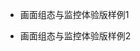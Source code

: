 ﻿* 画面组态与监控体验版样例1

<mxGraphModel dx="1480" dy="812" grid="0" gridSize="10" guides="1" tooltips="1" connect="1" arrows="1" fold="1" page="1" pageScale="1" pageWidth="900" pageHeight="600" background="#080808">
  <root>
    <object label="" fastTimerScript="    let online = 0;&#xa;    let offline = 0;&#xa;    for (let index = 1; index &lt;= 12; index++) {&#xa;        var objName = &#39;F00&#39; + index;&#xa;        if (index &gt;= 10)&#xa;            objName = &#39;F0&#39; + index;&#xa;        if (asset[objName]) {&#xa;            var status = asset[objName].状态;&#xa;            if (status == &#39;离线&#39;)&#xa;                offline++;&#xa;            else&#xa;                online++;&#xa;        }&#xa;    }&#xa;    assetMag.setRootAttrValue(&#39;online&#39;, online + &#39;&#39;);&#xa;    assetMag.setRootAttrValue(&#39;offline&#39;, offline + &#39;&#39;);" online="0" offline="0" id="0">
      <mxCell/>
    </object>
    <mxCell id="1" parent="0"/>
    <mxCell id="2" value="在线数量：" style="text;html=1;strokeColor=none;fillColor=none;align=center;verticalAlign=middle;whiteSpace=wrap;rounded=0;fontColor=#FFFFFF;fontSize=15;" parent="1" vertex="1">
      <mxGeometry x="18" y="16" width="80" height="33" as="geometry"/>
    </mxCell>
    <mxCell id="3" value="状态" style="text;html=1;strokeColor=none;fillColor=none;align=center;verticalAlign=middle;whiteSpace=wrap;rounded=0;fontColor=#FFFFFF;fontSize=15;" parent="1" vertex="1">
      <mxGeometry x="579" y="16" width="55" height="31" as="geometry"/>
    </mxCell>
    <mxCell id="6" value="" style="ellipse;whiteSpace=wrap;html=1;aspect=fixed;fontSize=15;fontColor=#FFFFFF;fillColor=#FF1414;" parent="1" vertex="1">
      <mxGeometry x="647" y="19.5" width="26" height="26" as="geometry"/>
    </mxCell>
    <mxCell id="7" value="故障" style="text;html=1;strokeColor=none;fillColor=none;align=center;verticalAlign=middle;whiteSpace=wrap;rounded=0;fontColor=#FFFFFF;fontSize=15;" parent="1" vertex="1">
      <mxGeometry x="666" y="17" width="55" height="31" as="geometry"/>
    </mxCell>
    <mxCell id="10" value="" style="ellipse;whiteSpace=wrap;html=1;aspect=fixed;fontSize=15;fontColor=#FFFFFF;fillColor=#336600;" parent="1" vertex="1">
      <mxGeometry x="729" y="19.5" width="26" height="26" as="geometry"/>
    </mxCell>
    <mxCell id="11" value="运行" style="text;html=1;strokeColor=none;fillColor=none;align=center;verticalAlign=middle;whiteSpace=wrap;rounded=0;fontColor=#FFFFFF;fontSize=15;" parent="1" vertex="1">
      <mxGeometry x="748" y="17" width="55" height="31" as="geometry"/>
    </mxCell>
    <mxCell id="12" value="" style="ellipse;whiteSpace=wrap;html=1;aspect=fixed;fontSize=15;fontColor=#FFFFFF;fillColor=#808080;" parent="1" vertex="1">
      <mxGeometry x="812" y="19.5" width="26" height="26" as="geometry"/>
    </mxCell>
    <mxCell id="13" value="离线" style="text;html=1;strokeColor=none;fillColor=none;align=center;verticalAlign=middle;whiteSpace=wrap;rounded=0;fontColor=#FFFFFF;fontSize=15;" parent="1" vertex="1">
      <mxGeometry x="831" y="17" width="55" height="31" as="geometry"/>
    </mxCell>
    <object label="" objName="F002" id="97">
      <mxCell style="group" parent="1" vertex="1" connectable="0">
        <mxGeometry x="256" y="60.5" width="170" height="164" as="geometry"/>
      </mxCell>
    </object>
    <object label="" styleScript="var objName = assetMag.getParentAttrValue(cell,&#39;objName&#39;);    &#xa;assetMag.init(objName, [&#39;状态&#39;]);&#xa;    var status = asset[objName].状态;&#xa;    var fillColor = &#39;&#39;;&#xa;    if (status == &#39;故障&#39;)&#xa;        fillColor = &#39;#FF1414&#39;;&#xa;    else if (status == &#39;离线&#39;)&#xa;        fillColor = &#39;#808080&#39;&#xa;    else&#xa;        fillColor = &#39;#336600&#39;&#xa;    return { &#39;fillColor&#39;: fillColor };" id="87">
      <mxCell style="whiteSpace=wrap;html=1;aspect=fixed;fillColor=#336600;fontSize=15;fontColor=#FFFFFF;" parent="97" vertex="1">
        <mxGeometry width="164" height="164" as="geometry"/>
      </mxCell>
    </object>
    <object label="&amp;nbsp;&amp;nbsp;" styleScript="var objName = assetMag.getParentAttrValue(cell,&#39;objName&#39;);   &#xa;return { &#39;label&#39;: objName };" id="88">
      <mxCell style="text;html=1;strokeColor=none;fillColor=none;align=center;verticalAlign=middle;whiteSpace=wrap;rounded=0;fontColor=#FFFFFF;fontSize=15;" parent="97" vertex="1">
        <mxGeometry x="88.5" y="35.5" width="60" height="23" as="geometry"/>
      </mxCell>
    </object>
    <mxCell id="89" value="设备利用率：" style="text;html=1;strokeColor=none;fillColor=none;align=center;verticalAlign=middle;whiteSpace=wrap;rounded=0;fontColor=#FFFFFF;fontSize=13;" parent="97" vertex="1">
      <mxGeometry x="26" y="138" width="80" height="19" as="geometry"/>
    </mxCell>
    <mxCell id="90" value="保养时间：" style="text;html=1;strokeColor=none;fillColor=none;align=center;verticalAlign=middle;whiteSpace=wrap;rounded=0;fontColor=#FFFFFF;fontSize=4;" parent="97" vertex="1">
      <mxGeometry x="5" y="113" width="62" height="18" as="geometry"/>
    </mxCell>
    <object label="xxxx年xx月xx日" styleScript="var objName = assetMag.getParentAttrValue(cell,&#39;objName&#39;);&#xa;assetMag.init(objName,[&#39;保养时间&#39;]);&#xa;    return {&#39;label&#39;:asset[objName].保养时间};" id="91">
      <mxCell style="text;html=1;strokeColor=none;fillColor=none;align=center;verticalAlign=middle;whiteSpace=wrap;rounded=0;fontColor=#FFFFFF;fontSize=4;" parent="97" vertex="1">
        <mxGeometry x="54" y="113" width="116" height="18" as="geometry"/>
      </mxCell>
    </object>
    <object label="00%" styleScript="var objName = assetMag.getParentAttrValue(cell,&#39;objName&#39;);   &#xa; assetMag.init(objName, [&#39;设备利用率&#39;]);&#xa;    let value = asset[objName].设备利用率;&#xa;    value = value * 100+&#39;%&#39;;&#xa;    return { &#39;label&#39;: value };" id="92">
      <mxCell style="text;html=1;strokeColor=none;fillColor=none;align=center;verticalAlign=middle;whiteSpace=wrap;rounded=0;fontColor=#FFFFFF;fontSize=13;" parent="97" vertex="1">
        <mxGeometry x="97" y="138" width="43" height="19" as="geometry"/>
      </mxCell>
    </object>
    <object label="" slowTimerScript="var objName = assetMag.getParentAttrValue(cell,&#39;objName&#39;);&#xa;assetMag.init(objName, [&#39;状态&#39;]);&#xa;    let status = asset[objName].状态;&#xa;    let value = &#39;0&#39;;&#xa;    let newValue = &#39;0&#39;;&#xa;    if (status == &#39;运行&#39;) {&#xa;        let state = graph.getView().getState(cell);&#xa;        if (state != null) {&#xa;            value = state.style[mxConstants.STYLE_ROTATION] || value;&#xa;        }&#xa;        newValue = Number(value) + 10;&#xa;        if (newValue &gt; 360)&#xa;            newValue = newValue - 360;&#xa;        newValue += &#39;&#39;;&#xa;    }&#xa;    graph.setCellStyles(mxConstants.STYLE_ROTATION, newValue, [cell]);" id="93">
      <mxCell style="shape=mxgraph.pid.valves.ball_valve;whiteSpace=wrap;html=1;strokeColor=#FFFFFF;" parent="97" vertex="1">
        <mxGeometry x="25" y="9" width="38" height="28" as="geometry"/>
      </mxCell>
    </object>
    <object label="&amp;nbsp; &amp;nbsp; &amp;nbsp;" styleScript="var objName = assetMag.getParentAttrValue(cell,&#39;objName&#39;);    &#xa;assetMag.init(objName, [&#39;状态&#39;,&#39;故障信息&#39;]);&#xa;    var status = asset[objName].状态;&#xa;    var faultMsg = &#39;&#39;;&#xa;    if (status == &#39;故障&#39;)&#xa;        faultMsg = asset[objName].故障信息;&#xa;    return { &#39;label&#39;: faultMsg };" id="94">
      <mxCell style="text;html=1;strokeColor=none;fillColor=none;align=center;verticalAlign=middle;whiteSpace=wrap;rounded=0;fontColor=#FFFFFF;fontSize=4;" parent="97" vertex="1">
        <mxGeometry x="22.5" y="82" width="116" height="18" as="geometry"/>
      </mxCell>
    </object>
    <mxCell id="95" value="" style="verticalLabelPosition=bottom;verticalAlign=top;html=1;shape=mxgraph.basic.rounded_frame;dx=10;fillColor=#ffffff;strokeColor=#FFFFFF;" parent="97" vertex="1">
      <mxGeometry x="15" y="59" width="61" height="8" as="geometry"/>
    </mxCell>
    <mxCell id="96" value="" style="line;strokeWidth=4;direction=south;html=1;perimeter=backbonePerimeter;points=[];outlineConnect=0;strokeColor=#FFFFFF;" parent="97" vertex="1">
      <mxGeometry x="40" y="25" width="10" height="40" as="geometry"/>
    </mxCell>
    <object label="" objName="F001" id="98">
      <mxCell style="group" parent="1" vertex="1" connectable="0">
        <mxGeometry x="36.5" y="60.5" width="170" height="164" as="geometry"/>
      </mxCell>
    </object>
    <object label="" styleScript="var objName = assetMag.getParentAttrValue(cell,&#39;objName&#39;);    &#xa;assetMag.init(objName, [&#39;状态&#39;]);&#xa;    var status = asset[objName].状态;&#xa;    var fillColor = &#39;&#39;;&#xa;    if (status == &#39;故障&#39;)&#xa;        fillColor = &#39;#FF1414&#39;;&#xa;    else if (status == &#39;离线&#39;)&#xa;        fillColor = &#39;#808080&#39;&#xa;    else&#xa;        fillColor = &#39;#336600&#39;&#xa;    return { &#39;fillColor&#39;: fillColor };" id="99">
      <mxCell style="whiteSpace=wrap;html=1;aspect=fixed;fillColor=#336600;fontSize=15;fontColor=#FFFFFF;" parent="98" vertex="1">
        <mxGeometry width="164" height="164" as="geometry"/>
      </mxCell>
    </object>
    <object label="&amp;nbsp;&amp;nbsp;" styleScript="var objName = assetMag.getParentAttrValue(cell,&#39;objName&#39;);   &#xa;var link = &#39;/Asset/Index?id=&#39; + asset[objName].id;&#xa;console.log(link);&#xa;assetMag.setAttrValue(cell,&#39;link&#39;,link);&#xa;return { &#39;label&#39;: objName };" link="/Asset/Index?id=42451d7a-ccc8-4731-925d-b8a540529601" id="100">
      <mxCell style="text;html=1;strokeColor=none;fillColor=none;align=center;verticalAlign=middle;whiteSpace=wrap;rounded=0;fontColor=#FFFFFF;fontSize=15;fontStyle=4" parent="98" vertex="1">
        <mxGeometry x="89" y="36" width="60" height="23" as="geometry"/>
      </mxCell>
    </object>
    <mxCell id="101" value="设备利用率：" style="text;html=1;strokeColor=none;fillColor=none;align=center;verticalAlign=middle;whiteSpace=wrap;rounded=0;fontColor=#FFFFFF;fontSize=13;" parent="98" vertex="1">
      <mxGeometry x="26" y="138" width="80" height="19" as="geometry"/>
    </mxCell>
    <mxCell id="102" value="保养时间：" style="text;html=1;strokeColor=none;fillColor=none;align=center;verticalAlign=middle;whiteSpace=wrap;rounded=0;fontColor=#FFFFFF;fontSize=4;" parent="98" vertex="1">
      <mxGeometry x="5" y="113" width="62" height="18" as="geometry"/>
    </mxCell>
    <object label="xxxx年xx月xx日" styleScript="var objName = assetMag.getParentAttrValue(cell,&#39;objName&#39;);&#xa;assetMag.init(objName,[&#39;保养时间&#39;]);&#xa;    return {&#39;label&#39;:asset[objName].保养时间};" id="103">
      <mxCell style="text;html=1;strokeColor=none;fillColor=none;align=center;verticalAlign=middle;whiteSpace=wrap;rounded=0;fontColor=#FFFFFF;fontSize=4;" parent="98" vertex="1">
        <mxGeometry x="54" y="113" width="116" height="18" as="geometry"/>
      </mxCell>
    </object>
    <object label="00%" styleScript="var objName = assetMag.getParentAttrValue(cell,&#39;objName&#39;);   &#xa; assetMag.init(objName, [&#39;设备利用率&#39;]);&#xa;    let value = asset[objName].设备利用率;&#xa;    value = value * 100+&#39;%&#39;;&#xa;    return { &#39;label&#39;: value };" id="104">
      <mxCell style="text;html=1;strokeColor=none;fillColor=none;align=center;verticalAlign=middle;whiteSpace=wrap;rounded=0;fontColor=#FFFFFF;fontSize=13;" parent="98" vertex="1">
        <mxGeometry x="97" y="138" width="43" height="19" as="geometry"/>
      </mxCell>
    </object>
    <object label="" fastTimerScript="var objName = assetMag.getParentAttrValue(cell,&#39;objName&#39;);&#xa;assetMag.init(objName, [&#39;状态&#39;]);&#xa;    let status = asset[objName].状态;&#xa;    let value = &#39;0&#39;;&#xa;    let newValue = &#39;0&#39;;&#xa;    if (status == &#39;运行&#39;) {&#xa;        let state = graph.getView().getState(cell);&#xa;        if (state != null) {&#xa;            value = state.style[mxConstants.STYLE_ROTATION] || value;&#xa;        }&#xa;        newValue = Number(value) + 10;&#xa;        if (newValue &gt; 360)&#xa;            newValue = newValue - 360;&#xa;        newValue += &#39;&#39;;&#xa;    }&#xa;    graph.setCellStyles(mxConstants.STYLE_ROTATION, newValue, [cell]);" id="105">
      <mxCell style="shape=mxgraph.pid.valves.ball_valve;whiteSpace=wrap;html=1;strokeColor=#FFFFFF;" parent="98" vertex="1">
        <mxGeometry x="25" y="9" width="38" height="28" as="geometry"/>
      </mxCell>
    </object>
    <object label="&amp;nbsp; &amp;nbsp; &amp;nbsp;" styleScript="var objName = assetMag.getParentAttrValue(cell,&#39;objName&#39;);    &#xa;assetMag.init(objName, [&#39;状态&#39;,&#39;故障信息&#39;]);&#xa;    var status = asset[objName].状态;&#xa;    var faultMsg = &#39;&#39;;&#xa;    if (status == &#39;故障&#39;)&#xa;        faultMsg = asset[objName].故障信息;&#xa;    return { &#39;label&#39;: faultMsg };" id="106">
      <mxCell style="text;html=1;strokeColor=none;fillColor=none;align=center;verticalAlign=middle;whiteSpace=wrap;rounded=0;fontColor=#FFFFFF;fontSize=4;" parent="98" vertex="1">
        <mxGeometry x="22.5" y="82" width="116" height="18" as="geometry"/>
      </mxCell>
    </object>
    <mxCell id="107" value="" style="verticalLabelPosition=bottom;verticalAlign=top;html=1;shape=mxgraph.basic.rounded_frame;dx=10;fillColor=#ffffff;strokeColor=#FFFFFF;" parent="98" vertex="1">
      <mxGeometry x="15" y="59" width="61" height="8" as="geometry"/>
    </mxCell>
    <mxCell id="108" value="" style="line;strokeWidth=4;direction=south;html=1;perimeter=backbonePerimeter;points=[];outlineConnect=0;strokeColor=#FFFFFF;" parent="98" vertex="1">
      <mxGeometry x="40" y="25" width="10" height="40" as="geometry"/>
    </mxCell>
    <object label="" objName="F003" id="109">
      <mxCell style="group" parent="1" vertex="1" connectable="0">
        <mxGeometry x="476" y="60.5" width="170" height="164" as="geometry"/>
      </mxCell>
    </object>
    <object label="" styleScript="var objName = assetMag.getParentAttrValue(cell,&#39;objName&#39;);    &#xa;assetMag.init(objName, [&#39;状态&#39;]);&#xa;    var status = asset[objName].状态;&#xa;    var fillColor = &#39;&#39;;&#xa;    if (status == &#39;故障&#39;)&#xa;        fillColor = &#39;#FF1414&#39;;&#xa;    else if (status == &#39;离线&#39;)&#xa;        fillColor = &#39;#808080&#39;&#xa;    else&#xa;        fillColor = &#39;#336600&#39;&#xa;    return { &#39;fillColor&#39;: fillColor };" id="110">
      <mxCell style="whiteSpace=wrap;html=1;aspect=fixed;fillColor=#336600;fontSize=15;fontColor=#FFFFFF;" parent="109" vertex="1">
        <mxGeometry width="164" height="164" as="geometry"/>
      </mxCell>
    </object>
    <object label="&amp;nbsp;&amp;nbsp;" styleScript="var objName = assetMag.getParentAttrValue(cell,&#39;objName&#39;);   &#xa;return { &#39;label&#39;: objName };" id="111">
      <mxCell style="text;html=1;strokeColor=none;fillColor=none;align=center;verticalAlign=middle;whiteSpace=wrap;rounded=0;fontColor=#FFFFFF;fontSize=15;" parent="109" vertex="1">
        <mxGeometry x="88.5" y="35.5" width="60" height="23" as="geometry"/>
      </mxCell>
    </object>
    <mxCell id="112" value="设备利用率：" style="text;html=1;strokeColor=none;fillColor=none;align=center;verticalAlign=middle;whiteSpace=wrap;rounded=0;fontColor=#FFFFFF;fontSize=13;" parent="109" vertex="1">
      <mxGeometry x="26" y="138" width="80" height="19" as="geometry"/>
    </mxCell>
    <mxCell id="113" value="保养时间：" style="text;html=1;strokeColor=none;fillColor=none;align=center;verticalAlign=middle;whiteSpace=wrap;rounded=0;fontColor=#FFFFFF;fontSize=4;" parent="109" vertex="1">
      <mxGeometry x="5" y="113" width="62" height="18" as="geometry"/>
    </mxCell>
    <object label="xxxx年xx月xx日" styleScript="var objName = assetMag.getParentAttrValue(cell,&#39;objName&#39;);&#xa;assetMag.init(objName,[&#39;保养时间&#39;]);&#xa;    return {&#39;label&#39;:asset[objName].保养时间};" id="114">
      <mxCell style="text;html=1;strokeColor=none;fillColor=none;align=center;verticalAlign=middle;whiteSpace=wrap;rounded=0;fontColor=#FFFFFF;fontSize=4;" parent="109" vertex="1">
        <mxGeometry x="54" y="113" width="116" height="18" as="geometry"/>
      </mxCell>
    </object>
    <object label="00%" styleScript="var objName = assetMag.getParentAttrValue(cell,&#39;objName&#39;);   &#xa; assetMag.init(objName, [&#39;设备利用率&#39;]);&#xa;    let value = asset[objName].设备利用率;&#xa;    value = value * 100+&#39;%&#39;;&#xa;    return { &#39;label&#39;: value };" id="115">
      <mxCell style="text;html=1;strokeColor=none;fillColor=none;align=center;verticalAlign=middle;whiteSpace=wrap;rounded=0;fontColor=#FFFFFF;fontSize=13;" parent="109" vertex="1">
        <mxGeometry x="97" y="138" width="43" height="19" as="geometry"/>
      </mxCell>
    </object>
    <object label="" fastTimerScript="var objName = assetMag.getParentAttrValue(cell,&#39;objName&#39;);&#xa;assetMag.init(objName, [&#39;状态&#39;]);&#xa;    let status = asset[objName].状态;&#xa;    let value = &#39;0&#39;;&#xa;    let newValue = &#39;0&#39;;&#xa;    if (status == &#39;运行&#39;) {&#xa;        let state = graph.getView().getState(cell);&#xa;        if (state != null) {&#xa;            value = state.style[mxConstants.STYLE_ROTATION] || value;&#xa;        }&#xa;        newValue = Number(value) + 10;&#xa;        if (newValue &gt; 360)&#xa;            newValue = newValue - 360;&#xa;        newValue += &#39;&#39;;&#xa;    }&#xa;    graph.setCellStyles(mxConstants.STYLE_ROTATION, newValue, [cell]);" id="116">
      <mxCell style="shape=mxgraph.pid.valves.ball_valve;whiteSpace=wrap;html=1;strokeColor=#FFFFFF;" parent="109" vertex="1">
        <mxGeometry x="25" y="9" width="38" height="28" as="geometry"/>
      </mxCell>
    </object>
    <object label="&amp;nbsp; &amp;nbsp; &amp;nbsp;" styleScript="var objName = assetMag.getParentAttrValue(cell,&#39;objName&#39;);    &#xa;assetMag.init(objName, [&#39;状态&#39;,&#39;故障信息&#39;]);&#xa;    var status = asset[objName].状态;&#xa;    var faultMsg = &#39;&#39;;&#xa;    if (status == &#39;故障&#39;)&#xa;        faultMsg = asset[objName].故障信息;&#xa;    return { &#39;label&#39;: faultMsg };" id="117">
      <mxCell style="text;html=1;strokeColor=none;fillColor=none;align=center;verticalAlign=middle;whiteSpace=wrap;rounded=0;fontColor=#FFFFFF;fontSize=4;" parent="109" vertex="1">
        <mxGeometry x="22.5" y="82" width="116" height="18" as="geometry"/>
      </mxCell>
    </object>
    <mxCell id="118" value="" style="verticalLabelPosition=bottom;verticalAlign=top;html=1;shape=mxgraph.basic.rounded_frame;dx=10;fillColor=#ffffff;strokeColor=#FFFFFF;" parent="109" vertex="1">
      <mxGeometry x="15" y="59" width="61" height="8" as="geometry"/>
    </mxCell>
    <mxCell id="119" value="" style="line;strokeWidth=4;direction=south;html=1;perimeter=backbonePerimeter;points=[];outlineConnect=0;strokeColor=#FFFFFF;" parent="109" vertex="1">
      <mxGeometry x="40" y="25" width="10" height="40" as="geometry"/>
    </mxCell>
    <object label="" objName="F004" id="132">
      <mxCell style="group" parent="1" vertex="1" connectable="0">
        <mxGeometry x="695.5" y="60.5" width="170" height="164" as="geometry"/>
      </mxCell>
    </object>
    <object label="" styleScript="var objName = assetMag.getParentAttrValue(cell,&#39;objName&#39;);    &#xa;assetMag.init(objName, [&#39;状态&#39;]);&#xa;    var status = asset[objName].状态;&#xa;    var fillColor = &#39;&#39;;&#xa;    if (status == &#39;故障&#39;)&#xa;        fillColor = &#39;#FF1414&#39;;&#xa;    else if (status == &#39;离线&#39;)&#xa;        fillColor = &#39;#808080&#39;&#xa;    else&#xa;        fillColor = &#39;#336600&#39;&#xa;    return { &#39;fillColor&#39;: fillColor };" id="133">
      <mxCell style="whiteSpace=wrap;html=1;aspect=fixed;fillColor=#336600;fontSize=15;fontColor=#FFFFFF;" parent="132" vertex="1">
        <mxGeometry width="164" height="164" as="geometry"/>
      </mxCell>
    </object>
    <object label="&amp;nbsp;&amp;nbsp;" styleScript="var objName = assetMag.getParentAttrValue(cell,&#39;objName&#39;);   &#xa;return { &#39;label&#39;: objName };" id="134">
      <mxCell style="text;html=1;strokeColor=none;fillColor=none;align=center;verticalAlign=middle;whiteSpace=wrap;rounded=0;fontColor=#FFFFFF;fontSize=15;" parent="132" vertex="1">
        <mxGeometry x="88.5" y="35.5" width="60" height="23" as="geometry"/>
      </mxCell>
    </object>
    <mxCell id="135" value="设备利用率：" style="text;html=1;strokeColor=none;fillColor=none;align=center;verticalAlign=middle;whiteSpace=wrap;rounded=0;fontColor=#FFFFFF;fontSize=13;" parent="132" vertex="1">
      <mxGeometry x="26" y="138" width="80" height="19" as="geometry"/>
    </mxCell>
    <mxCell id="136" value="保养时间：" style="text;html=1;strokeColor=none;fillColor=none;align=center;verticalAlign=middle;whiteSpace=wrap;rounded=0;fontColor=#FFFFFF;fontSize=4;" parent="132" vertex="1">
      <mxGeometry x="5" y="113" width="62" height="18" as="geometry"/>
    </mxCell>
    <object label="xxxx年xx月xx日" styleScript="var objName = assetMag.getParentAttrValue(cell,&#39;objName&#39;);&#xa;assetMag.init(objName,[&#39;保养时间&#39;]);&#xa;    return {&#39;label&#39;:asset[objName].保养时间};" id="137">
      <mxCell style="text;html=1;strokeColor=none;fillColor=none;align=center;verticalAlign=middle;whiteSpace=wrap;rounded=0;fontColor=#FFFFFF;fontSize=4;" parent="132" vertex="1">
        <mxGeometry x="54" y="113" width="116" height="18" as="geometry"/>
      </mxCell>
    </object>
    <object label="00%" styleScript="var objName = assetMag.getParentAttrValue(cell,&#39;objName&#39;);   &#xa; assetMag.init(objName, [&#39;设备利用率&#39;]);&#xa;    let value = asset[objName].设备利用率;&#xa;    value = value * 100+&#39;%&#39;;&#xa;    return { &#39;label&#39;: value };" id="138">
      <mxCell style="text;html=1;strokeColor=none;fillColor=none;align=center;verticalAlign=middle;whiteSpace=wrap;rounded=0;fontColor=#FFFFFF;fontSize=13;" parent="132" vertex="1">
        <mxGeometry x="97" y="138" width="43" height="19" as="geometry"/>
      </mxCell>
    </object>
    <object label="" fastTimerScript="var objName = assetMag.getParentAttrValue(cell,&#39;objName&#39;);&#xa;assetMag.init(objName, [&#39;状态&#39;]);&#xa;    let status = asset[objName].状态;&#xa;    let value = &#39;0&#39;;&#xa;    let newValue = &#39;0&#39;;&#xa;    if (status == &#39;运行&#39;) {&#xa;        let state = graph.getView().getState(cell);&#xa;        if (state != null) {&#xa;            value = state.style[mxConstants.STYLE_ROTATION] || value;&#xa;        }&#xa;        newValue = Number(value) + 10;&#xa;        if (newValue &gt; 360)&#xa;            newValue = newValue - 360;&#xa;        newValue += &#39;&#39;;&#xa;    }&#xa;    graph.setCellStyles(mxConstants.STYLE_ROTATION, newValue, [cell]);" id="139">
      <mxCell style="shape=mxgraph.pid.valves.ball_valve;whiteSpace=wrap;html=1;strokeColor=#FFFFFF;" parent="132" vertex="1">
        <mxGeometry x="25" y="9" width="38" height="28" as="geometry"/>
      </mxCell>
    </object>
    <object label="&amp;nbsp; &amp;nbsp; &amp;nbsp;" styleScript="var objName = assetMag.getParentAttrValue(cell,&#39;objName&#39;);    &#xa;assetMag.init(objName, [&#39;状态&#39;,&#39;故障信息&#39;]);&#xa;    var status = asset[objName].状态;&#xa;    var faultMsg = &#39;&#39;;&#xa;    if (status == &#39;故障&#39;)&#xa;        faultMsg = asset[objName].故障信息;&#xa;    return { &#39;label&#39;: faultMsg };" id="140">
      <mxCell style="text;html=1;strokeColor=none;fillColor=none;align=center;verticalAlign=middle;whiteSpace=wrap;rounded=0;fontColor=#FFFFFF;fontSize=4;" parent="132" vertex="1">
        <mxGeometry x="22.5" y="82" width="116" height="18" as="geometry"/>
      </mxCell>
    </object>
    <mxCell id="141" value="" style="verticalLabelPosition=bottom;verticalAlign=top;html=1;shape=mxgraph.basic.rounded_frame;dx=10;fillColor=#ffffff;strokeColor=#FFFFFF;" parent="132" vertex="1">
      <mxGeometry x="15" y="59" width="61" height="8" as="geometry"/>
    </mxCell>
    <mxCell id="142" value="" style="line;strokeWidth=4;direction=south;html=1;perimeter=backbonePerimeter;points=[];outlineConnect=0;strokeColor=#FFFFFF;" parent="132" vertex="1">
      <mxGeometry x="40" y="25" width="10" height="40" as="geometry"/>
    </mxCell>
    <object label="" objName="F006" id="143">
      <mxCell style="group" parent="1" vertex="1" connectable="0">
        <mxGeometry x="254.5" y="232" width="170" height="169" as="geometry"/>
      </mxCell>
    </object>
    <object label="" styleScript="var objName = assetMag.getParentAttrValue(cell,&#39;objName&#39;);    &#xa;assetMag.init(objName, [&#39;状态&#39;]);&#xa;    var status = asset[objName].状态;&#xa;    var fillColor = &#39;&#39;;&#xa;    if (status == &#39;故障&#39;)&#xa;        fillColor = &#39;#FF1414&#39;;&#xa;    else if (status == &#39;离线&#39;)&#xa;        fillColor = &#39;#808080&#39;&#xa;    else&#xa;        fillColor = &#39;#336600&#39;&#xa;    return { &#39;fillColor&#39;: fillColor };" id="144">
      <mxCell style="whiteSpace=wrap;html=1;aspect=fixed;fillColor=#336600;fontSize=15;fontColor=#FFFFFF;" parent="143" vertex="1">
        <mxGeometry width="164" height="164" as="geometry"/>
      </mxCell>
    </object>
    <object label="&amp;nbsp;&amp;nbsp;" styleScript="var objName = assetMag.getParentAttrValue(cell,&#39;objName&#39;);   &#xa;return { &#39;label&#39;: objName };" id="145">
      <mxCell style="text;html=1;strokeColor=none;fillColor=none;align=center;verticalAlign=middle;whiteSpace=wrap;rounded=0;fontColor=#FFFFFF;fontSize=15;" parent="143" vertex="1">
        <mxGeometry x="88.5" y="35.5" width="60" height="23" as="geometry"/>
      </mxCell>
    </object>
    <mxCell id="146" value="设备利用率：" style="text;html=1;strokeColor=none;fillColor=none;align=center;verticalAlign=middle;whiteSpace=wrap;rounded=0;fontColor=#FFFFFF;fontSize=13;" parent="143" vertex="1">
      <mxGeometry x="26" y="138" width="80" height="19" as="geometry"/>
    </mxCell>
    <mxCell id="147" value="保养时间：" style="text;html=1;strokeColor=none;fillColor=none;align=center;verticalAlign=middle;whiteSpace=wrap;rounded=0;fontColor=#FFFFFF;fontSize=4;" parent="143" vertex="1">
      <mxGeometry x="5" y="113" width="62" height="18" as="geometry"/>
    </mxCell>
    <object label="xxxx年xx月xx日" styleScript="var objName = assetMag.getParentAttrValue(cell,&#39;objName&#39;);&#xa;assetMag.init(objName,[&#39;保养时间&#39;]);&#xa;    return {&#39;label&#39;:asset[objName].保养时间};" id="148">
      <mxCell style="text;html=1;strokeColor=none;fillColor=none;align=center;verticalAlign=middle;whiteSpace=wrap;rounded=0;fontColor=#FFFFFF;fontSize=4;" parent="143" vertex="1">
        <mxGeometry x="54" y="113" width="116" height="18" as="geometry"/>
      </mxCell>
    </object>
    <object label="00%" styleScript="var objName = assetMag.getParentAttrValue(cell,&#39;objName&#39;);   &#xa; assetMag.init(objName, [&#39;设备利用率&#39;]);&#xa;    let value = asset[objName].设备利用率;&#xa;    value = value * 100+&#39;%&#39;;&#xa;    return { &#39;label&#39;: value };" id="149">
      <mxCell style="text;html=1;strokeColor=none;fillColor=none;align=center;verticalAlign=middle;whiteSpace=wrap;rounded=0;fontColor=#FFFFFF;fontSize=13;" parent="143" vertex="1">
        <mxGeometry x="97" y="138" width="43" height="19" as="geometry"/>
      </mxCell>
    </object>
    <object label="" fastTimerScript="var objName = assetMag.getParentAttrValue(cell,&#39;objName&#39;);&#xa;assetMag.init(objName, [&#39;状态&#39;]);&#xa;    let status = asset[objName].状态;&#xa;    let value = &#39;0&#39;;&#xa;    let newValue = &#39;0&#39;;&#xa;    if (status == &#39;运行&#39;) {&#xa;        let state = graph.getView().getState(cell);&#xa;        if (state != null) {&#xa;            value = state.style[mxConstants.STYLE_ROTATION] || value;&#xa;        }&#xa;        newValue = Number(value) + 10;&#xa;        if (newValue &gt; 360)&#xa;            newValue = newValue - 360;&#xa;        newValue += &#39;&#39;;&#xa;    }&#xa;    graph.setCellStyles(mxConstants.STYLE_ROTATION, newValue, [cell]);" id="150">
      <mxCell style="shape=mxgraph.pid.valves.ball_valve;whiteSpace=wrap;html=1;strokeColor=#FFFFFF;" parent="143" vertex="1">
        <mxGeometry x="25" y="9" width="38" height="28" as="geometry"/>
      </mxCell>
    </object>
    <object label="&amp;nbsp; &amp;nbsp; &amp;nbsp;" styleScript="var objName = assetMag.getParentAttrValue(cell,&#39;objName&#39;);    &#xa;assetMag.init(objName, [&#39;状态&#39;,&#39;故障信息&#39;]);&#xa;    var status = asset[objName].状态;&#xa;    var faultMsg = &#39;&#39;;&#xa;    if (status == &#39;故障&#39;)&#xa;        faultMsg = asset[objName].故障信息;&#xa;    return { &#39;label&#39;: faultMsg };" id="151">
      <mxCell style="text;html=1;strokeColor=none;fillColor=none;align=center;verticalAlign=middle;whiteSpace=wrap;rounded=0;fontColor=#FFFFFF;fontSize=4;" parent="143" vertex="1">
        <mxGeometry x="22.5" y="82" width="116" height="18" as="geometry"/>
      </mxCell>
    </object>
    <mxCell id="152" value="" style="verticalLabelPosition=bottom;verticalAlign=top;html=1;shape=mxgraph.basic.rounded_frame;dx=10;fillColor=#ffffff;strokeColor=#FFFFFF;" parent="143" vertex="1">
      <mxGeometry x="15" y="59" width="61" height="8" as="geometry"/>
    </mxCell>
    <mxCell id="153" value="" style="line;strokeWidth=4;direction=south;html=1;perimeter=backbonePerimeter;points=[];outlineConnect=0;strokeColor=#FFFFFF;" parent="143" vertex="1">
      <mxGeometry x="40" y="25" width="10" height="40" as="geometry"/>
    </mxCell>
    <object label="" objName="F005" id="154">
      <mxCell style="group" parent="1" vertex="1" connectable="0">
        <mxGeometry x="35" y="232" width="170" height="169" as="geometry"/>
      </mxCell>
    </object>
    <object label="" styleScript="var objName = assetMag.getParentAttrValue(cell,&#39;objName&#39;);    &#xa;assetMag.init(objName, [&#39;状态&#39;]);&#xa;    var status = asset[objName].状态;&#xa;    var fillColor = &#39;&#39;;&#xa;    if (status == &#39;故障&#39;)&#xa;        fillColor = &#39;#FF1414&#39;;&#xa;    else if (status == &#39;离线&#39;)&#xa;        fillColor = &#39;#808080&#39;&#xa;    else&#xa;        fillColor = &#39;#336600&#39;&#xa;    return { &#39;fillColor&#39;: fillColor };" id="155">
      <mxCell style="whiteSpace=wrap;html=1;aspect=fixed;fillColor=#336600;fontSize=15;fontColor=#FFFFFF;" parent="154" vertex="1">
        <mxGeometry width="164" height="164" as="geometry"/>
      </mxCell>
    </object>
    <object label="&amp;nbsp;&amp;nbsp;" styleScript="var objName = assetMag.getParentAttrValue(cell,&#39;objName&#39;);   &#xa;return { &#39;label&#39;: objName };" id="156">
      <mxCell style="text;html=1;strokeColor=none;fillColor=none;align=center;verticalAlign=middle;whiteSpace=wrap;rounded=0;fontColor=#FFFFFF;fontSize=15;" parent="154" vertex="1">
        <mxGeometry x="88.5" y="35.5" width="60" height="23" as="geometry"/>
      </mxCell>
    </object>
    <mxCell id="157" value="设备利用率：" style="text;html=1;strokeColor=none;fillColor=none;align=center;verticalAlign=middle;whiteSpace=wrap;rounded=0;fontColor=#FFFFFF;fontSize=13;" parent="154" vertex="1">
      <mxGeometry x="26" y="138" width="80" height="19" as="geometry"/>
    </mxCell>
    <mxCell id="158" value="保养时间：" style="text;html=1;strokeColor=none;fillColor=none;align=center;verticalAlign=middle;whiteSpace=wrap;rounded=0;fontColor=#FFFFFF;fontSize=4;" parent="154" vertex="1">
      <mxGeometry x="5" y="113" width="62" height="18" as="geometry"/>
    </mxCell>
    <object label="xxxx年xx月xx日" styleScript="var objName = assetMag.getParentAttrValue(cell,&#39;objName&#39;);&#xa;assetMag.init(objName,[&#39;保养时间&#39;]);&#xa;    return {&#39;label&#39;:asset[objName].保养时间};" id="159">
      <mxCell style="text;html=1;strokeColor=none;fillColor=none;align=center;verticalAlign=middle;whiteSpace=wrap;rounded=0;fontColor=#FFFFFF;fontSize=4;" parent="154" vertex="1">
        <mxGeometry x="54" y="113" width="116" height="18" as="geometry"/>
      </mxCell>
    </object>
    <object label="00%" styleScript="var objName = assetMag.getParentAttrValue(cell,&#39;objName&#39;);   &#xa; assetMag.init(objName, [&#39;设备利用率&#39;]);&#xa;    let value = asset[objName].设备利用率;&#xa;    value = value * 100+&#39;%&#39;;&#xa;    return { &#39;label&#39;: value };" id="160">
      <mxCell style="text;html=1;strokeColor=none;fillColor=none;align=center;verticalAlign=middle;whiteSpace=wrap;rounded=0;fontColor=#FFFFFF;fontSize=13;" parent="154" vertex="1">
        <mxGeometry x="97" y="138" width="43" height="19" as="geometry"/>
      </mxCell>
    </object>
    <object label="" fastTimerScript="var objName = assetMag.getParentAttrValue(cell,&#39;objName&#39;);&#xa;assetMag.init(objName, [&#39;状态&#39;]);&#xa;    let status = asset[objName].状态;&#xa;    let value = &#39;0&#39;;&#xa;    let newValue = &#39;0&#39;;&#xa;    if (status == &#39;运行&#39;) {&#xa;        let state = graph.getView().getState(cell);&#xa;        if (state != null) {&#xa;            value = state.style[mxConstants.STYLE_ROTATION] || value;&#xa;        }&#xa;        newValue = Number(value) + 10;&#xa;        if (newValue &gt; 360)&#xa;            newValue = newValue - 360;&#xa;        newValue += &#39;&#39;;&#xa;    }&#xa;    graph.setCellStyles(mxConstants.STYLE_ROTATION, newValue, [cell]);" id="161">
      <mxCell style="shape=mxgraph.pid.valves.ball_valve;whiteSpace=wrap;html=1;strokeColor=#FFFFFF;" parent="154" vertex="1">
        <mxGeometry x="25" y="9" width="38" height="28" as="geometry"/>
      </mxCell>
    </object>
    <object label="&amp;nbsp; &amp;nbsp; &amp;nbsp;" styleScript="var objName = assetMag.getParentAttrValue(cell,&#39;objName&#39;);    &#xa;assetMag.init(objName, [&#39;状态&#39;,&#39;故障信息&#39;]);&#xa;    var status = asset[objName].状态;&#xa;    var faultMsg = &#39;&#39;;&#xa;    if (status == &#39;故障&#39;)&#xa;        faultMsg = asset[objName].故障信息;&#xa;    return { &#39;label&#39;: faultMsg };" id="162">
      <mxCell style="text;html=1;strokeColor=none;fillColor=none;align=center;verticalAlign=middle;whiteSpace=wrap;rounded=0;fontColor=#FFFFFF;fontSize=4;" parent="154" vertex="1">
        <mxGeometry x="22.5" y="82" width="116" height="18" as="geometry"/>
      </mxCell>
    </object>
    <mxCell id="163" value="" style="verticalLabelPosition=bottom;verticalAlign=top;html=1;shape=mxgraph.basic.rounded_frame;dx=10;fillColor=#ffffff;strokeColor=#FFFFFF;" parent="154" vertex="1">
      <mxGeometry x="15" y="59" width="61" height="8" as="geometry"/>
    </mxCell>
    <mxCell id="164" value="" style="line;strokeWidth=4;direction=south;html=1;perimeter=backbonePerimeter;points=[];outlineConnect=0;strokeColor=#FFFFFF;" parent="154" vertex="1">
      <mxGeometry x="40" y="25" width="10" height="40" as="geometry"/>
    </mxCell>
    <object label="" objName="F007" id="165">
      <mxCell style="group" parent="1" vertex="1" connectable="0">
        <mxGeometry x="474.5" y="232" width="170" height="169" as="geometry"/>
      </mxCell>
    </object>
    <object label="" styleScript="var objName = assetMag.getParentAttrValue(cell,&#39;objName&#39;);    &#xa;assetMag.init(objName, [&#39;状态&#39;]);&#xa;    var status = asset[objName].状态;&#xa;    var fillColor = &#39;&#39;;&#xa;    if (status == &#39;故障&#39;)&#xa;        fillColor = &#39;#FF1414&#39;;&#xa;    else if (status == &#39;离线&#39;)&#xa;        fillColor = &#39;#808080&#39;&#xa;    else&#xa;        fillColor = &#39;#336600&#39;&#xa;    return { &#39;fillColor&#39;: fillColor };" id="166">
      <mxCell style="whiteSpace=wrap;html=1;aspect=fixed;fillColor=#336600;fontSize=15;fontColor=#FFFFFF;" parent="165" vertex="1">
        <mxGeometry width="164" height="164" as="geometry"/>
      </mxCell>
    </object>
    <object label="&amp;nbsp;&amp;nbsp;" styleScript="var objName = assetMag.getParentAttrValue(cell,&#39;objName&#39;);   &#xa;return { &#39;label&#39;: objName };" id="167">
      <mxCell style="text;html=1;strokeColor=none;fillColor=none;align=center;verticalAlign=middle;whiteSpace=wrap;rounded=0;fontColor=#FFFFFF;fontSize=15;" parent="165" vertex="1">
        <mxGeometry x="88.5" y="35.5" width="60" height="23" as="geometry"/>
      </mxCell>
    </object>
    <mxCell id="168" value="设备利用率：" style="text;html=1;strokeColor=none;fillColor=none;align=center;verticalAlign=middle;whiteSpace=wrap;rounded=0;fontColor=#FFFFFF;fontSize=13;" parent="165" vertex="1">
      <mxGeometry x="26" y="138" width="80" height="19" as="geometry"/>
    </mxCell>
    <mxCell id="169" value="保养时间：" style="text;html=1;strokeColor=none;fillColor=none;align=center;verticalAlign=middle;whiteSpace=wrap;rounded=0;fontColor=#FFFFFF;fontSize=4;" parent="165" vertex="1">
      <mxGeometry x="5" y="113" width="62" height="18" as="geometry"/>
    </mxCell>
    <object label="xxxx年xx月xx日" styleScript="var objName = assetMag.getParentAttrValue(cell,&#39;objName&#39;);&#xa;assetMag.init(objName,[&#39;保养时间&#39;]);&#xa;    return {&#39;label&#39;:asset[objName].保养时间};" id="170">
      <mxCell style="text;html=1;strokeColor=none;fillColor=none;align=center;verticalAlign=middle;whiteSpace=wrap;rounded=0;fontColor=#FFFFFF;fontSize=4;" parent="165" vertex="1">
        <mxGeometry x="54" y="113" width="116" height="18" as="geometry"/>
      </mxCell>
    </object>
    <object label="00%" styleScript="var objName = assetMag.getParentAttrValue(cell,&#39;objName&#39;);   &#xa; assetMag.init(objName, [&#39;设备利用率&#39;]);&#xa;    let value = asset[objName].设备利用率;&#xa;    value = value * 100+&#39;%&#39;;&#xa;    return { &#39;label&#39;: value };" id="171">
      <mxCell style="text;html=1;strokeColor=none;fillColor=none;align=center;verticalAlign=middle;whiteSpace=wrap;rounded=0;fontColor=#FFFFFF;fontSize=13;" parent="165" vertex="1">
        <mxGeometry x="97" y="138" width="43" height="19" as="geometry"/>
      </mxCell>
    </object>
    <object label="" fastTimerScript="var objName = assetMag.getParentAttrValue(cell,&#39;objName&#39;);&#xa;assetMag.init(objName, [&#39;状态&#39;]);&#xa;    let status = asset[objName].状态;&#xa;    let value = &#39;0&#39;;&#xa;    let newValue = &#39;0&#39;;&#xa;    if (status == &#39;运行&#39;) {&#xa;        let state = graph.getView().getState(cell);&#xa;        if (state != null) {&#xa;            value = state.style[mxConstants.STYLE_ROTATION] || value;&#xa;        }&#xa;        newValue = Number(value) + 10;&#xa;        if (newValue &gt; 360)&#xa;            newValue = newValue - 360;&#xa;        newValue += &#39;&#39;;&#xa;    }&#xa;    graph.setCellStyles(mxConstants.STYLE_ROTATION, newValue, [cell]);" id="172">
      <mxCell style="shape=mxgraph.pid.valves.ball_valve;whiteSpace=wrap;html=1;strokeColor=#FFFFFF;" parent="165" vertex="1">
        <mxGeometry x="25" y="9" width="38" height="28" as="geometry"/>
      </mxCell>
    </object>
    <object label="&amp;nbsp; &amp;nbsp; &amp;nbsp;" styleScript="var objName = assetMag.getParentAttrValue(cell,&#39;objName&#39;);    &#xa;assetMag.init(objName, [&#39;状态&#39;,&#39;故障信息&#39;]);&#xa;    var status = asset[objName].状态;&#xa;    var faultMsg = &#39;&#39;;&#xa;    if (status == &#39;故障&#39;)&#xa;        faultMsg = asset[objName].故障信息;&#xa;    return { &#39;label&#39;: faultMsg };" id="173">
      <mxCell style="text;html=1;strokeColor=none;fillColor=none;align=center;verticalAlign=middle;whiteSpace=wrap;rounded=0;fontColor=#FFFFFF;fontSize=4;" parent="165" vertex="1">
        <mxGeometry x="22.5" y="82" width="116" height="18" as="geometry"/>
      </mxCell>
    </object>
    <mxCell id="174" value="" style="verticalLabelPosition=bottom;verticalAlign=top;html=1;shape=mxgraph.basic.rounded_frame;dx=10;fillColor=#ffffff;strokeColor=#FFFFFF;" parent="165" vertex="1">
      <mxGeometry x="15" y="59" width="61" height="8" as="geometry"/>
    </mxCell>
    <mxCell id="175" value="" style="line;strokeWidth=4;direction=south;html=1;perimeter=backbonePerimeter;points=[];outlineConnect=0;strokeColor=#FFFFFF;" parent="165" vertex="1">
      <mxGeometry x="40" y="25" width="10" height="40" as="geometry"/>
    </mxCell>
    <object label="" objName="F008" id="176">
      <mxCell style="group" parent="1" vertex="1" connectable="0">
        <mxGeometry x="694" y="232" width="170" height="169" as="geometry"/>
      </mxCell>
    </object>
    <object label="" styleScript="var objName = assetMag.getParentAttrValue(cell,&#39;objName&#39;);    &#xa;assetMag.init(objName, [&#39;状态&#39;]);&#xa;    var status = asset[objName].状态;&#xa;    var fillColor = &#39;&#39;;&#xa;    if (status == &#39;故障&#39;)&#xa;        fillColor = &#39;#FF1414&#39;;&#xa;    else if (status == &#39;离线&#39;)&#xa;        fillColor = &#39;#808080&#39;&#xa;    else&#xa;        fillColor = &#39;#336600&#39;&#xa;    return { &#39;fillColor&#39;: fillColor };" id="177">
      <mxCell style="whiteSpace=wrap;html=1;aspect=fixed;fillColor=#336600;fontSize=15;fontColor=#FFFFFF;" parent="176" vertex="1">
        <mxGeometry width="164" height="164" as="geometry"/>
      </mxCell>
    </object>
    <object label="&amp;nbsp;&amp;nbsp;" styleScript="var objName = assetMag.getParentAttrValue(cell,&#39;objName&#39;);   &#xa;return { &#39;label&#39;: objName };" id="178">
      <mxCell style="text;html=1;strokeColor=none;fillColor=none;align=center;verticalAlign=middle;whiteSpace=wrap;rounded=0;fontColor=#FFFFFF;fontSize=15;" parent="176" vertex="1">
        <mxGeometry x="88.5" y="35.5" width="60" height="23" as="geometry"/>
      </mxCell>
    </object>
    <mxCell id="179" value="设备利用率：" style="text;html=1;strokeColor=none;fillColor=none;align=center;verticalAlign=middle;whiteSpace=wrap;rounded=0;fontColor=#FFFFFF;fontSize=13;" parent="176" vertex="1">
      <mxGeometry x="26" y="138" width="80" height="19" as="geometry"/>
    </mxCell>
    <mxCell id="180" value="保养时间：" style="text;html=1;strokeColor=none;fillColor=none;align=center;verticalAlign=middle;whiteSpace=wrap;rounded=0;fontColor=#FFFFFF;fontSize=4;" parent="176" vertex="1">
      <mxGeometry x="5" y="113" width="62" height="18" as="geometry"/>
    </mxCell>
    <object label="xxxx年xx月xx日" styleScript="var objName = assetMag.getParentAttrValue(cell,&#39;objName&#39;);&#xa;assetMag.init(objName,[&#39;保养时间&#39;]);&#xa;    return {&#39;label&#39;:asset[objName].保养时间};" id="181">
      <mxCell style="text;html=1;strokeColor=none;fillColor=none;align=center;verticalAlign=middle;whiteSpace=wrap;rounded=0;fontColor=#FFFFFF;fontSize=4;" parent="176" vertex="1">
        <mxGeometry x="54" y="113" width="116" height="18" as="geometry"/>
      </mxCell>
    </object>
    <object label="00%" styleScript="var objName = assetMag.getParentAttrValue(cell,&#39;objName&#39;);   &#xa; assetMag.init(objName, [&#39;设备利用率&#39;]);&#xa;    let value = asset[objName].设备利用率;&#xa;    value = value * 100+&#39;%&#39;;&#xa;    return { &#39;label&#39;: value };" id="182">
      <mxCell style="text;html=1;strokeColor=none;fillColor=none;align=center;verticalAlign=middle;whiteSpace=wrap;rounded=0;fontColor=#FFFFFF;fontSize=13;" parent="176" vertex="1">
        <mxGeometry x="97" y="138" width="43" height="19" as="geometry"/>
      </mxCell>
    </object>
    <object label="" fastTimerScript="var objName = assetMag.getParentAttrValue(cell,&#39;objName&#39;);&#xa;assetMag.init(objName, [&#39;状态&#39;]);&#xa;    let status = asset[objName].状态;&#xa;    let value = &#39;0&#39;;&#xa;    let newValue = &#39;0&#39;;&#xa;    if (status == &#39;运行&#39;) {&#xa;        let state = graph.getView().getState(cell);&#xa;        if (state != null) {&#xa;            value = state.style[mxConstants.STYLE_ROTATION] || value;&#xa;        }&#xa;        newValue = Number(value) + 10;&#xa;        if (newValue &gt; 360)&#xa;            newValue = newValue - 360;&#xa;        newValue += &#39;&#39;;&#xa;    }&#xa;    graph.setCellStyles(mxConstants.STYLE_ROTATION, newValue, [cell]);" id="183">
      <mxCell style="shape=mxgraph.pid.valves.ball_valve;whiteSpace=wrap;html=1;strokeColor=#FFFFFF;" parent="176" vertex="1">
        <mxGeometry x="25" y="9" width="38" height="28" as="geometry"/>
      </mxCell>
    </object>
    <object label="&amp;nbsp; &amp;nbsp; &amp;nbsp;" styleScript="var objName = assetMag.getParentAttrValue(cell,&#39;objName&#39;);    &#xa;assetMag.init(objName, [&#39;状态&#39;,&#39;故障信息&#39;]);&#xa;    var status = asset[objName].状态;&#xa;    var faultMsg = &#39;&#39;;&#xa;    if (status == &#39;故障&#39;)&#xa;        faultMsg = asset[objName].故障信息;&#xa;    return { &#39;label&#39;: faultMsg };" id="184">
      <mxCell style="text;html=1;strokeColor=none;fillColor=none;align=center;verticalAlign=middle;whiteSpace=wrap;rounded=0;fontColor=#FFFFFF;fontSize=4;" parent="176" vertex="1">
        <mxGeometry x="22.5" y="82" width="116" height="18" as="geometry"/>
      </mxCell>
    </object>
    <mxCell id="185" value="" style="verticalLabelPosition=bottom;verticalAlign=top;html=1;shape=mxgraph.basic.rounded_frame;dx=10;fillColor=#ffffff;strokeColor=#FFFFFF;" parent="176" vertex="1">
      <mxGeometry x="15" y="59" width="61" height="8" as="geometry"/>
    </mxCell>
    <mxCell id="186" value="" style="line;strokeWidth=4;direction=south;html=1;perimeter=backbonePerimeter;points=[];outlineConnect=0;strokeColor=#FFFFFF;" parent="176" vertex="1">
      <mxGeometry x="40" y="25" width="10" height="40" as="geometry"/>
    </mxCell>
    <object label="" objName="F010" id="187">
      <mxCell style="group" parent="1" vertex="1" connectable="0">
        <mxGeometry x="254" y="404.5" width="170" height="169" as="geometry"/>
      </mxCell>
    </object>
    <object label="" styleScript="var objName = assetMag.getParentAttrValue(cell,&#39;objName&#39;);    &#xa;assetMag.init(objName, [&#39;状态&#39;]);&#xa;    var status = asset[objName].状态;&#xa;    var fillColor = &#39;&#39;;&#xa;    if (status == &#39;故障&#39;)&#xa;        fillColor = &#39;#FF1414&#39;;&#xa;    else if (status == &#39;离线&#39;)&#xa;        fillColor = &#39;#808080&#39;&#xa;    else&#xa;        fillColor = &#39;#336600&#39;&#xa;    return { &#39;fillColor&#39;: fillColor };" id="188">
      <mxCell style="whiteSpace=wrap;html=1;aspect=fixed;fillColor=#336600;fontSize=15;fontColor=#FFFFFF;" parent="187" vertex="1">
        <mxGeometry width="164" height="164" as="geometry"/>
      </mxCell>
    </object>
    <object label="&amp;nbsp;&amp;nbsp;" styleScript="var objName = assetMag.getParentAttrValue(cell,&#39;objName&#39;);   &#xa;return { &#39;label&#39;: objName };" id="189">
      <mxCell style="text;html=1;strokeColor=none;fillColor=none;align=center;verticalAlign=middle;whiteSpace=wrap;rounded=0;fontColor=#FFFFFF;fontSize=15;" parent="187" vertex="1">
        <mxGeometry x="88.5" y="35.5" width="60" height="23" as="geometry"/>
      </mxCell>
    </object>
    <mxCell id="190" value="设备利用率：" style="text;html=1;strokeColor=none;fillColor=none;align=center;verticalAlign=middle;whiteSpace=wrap;rounded=0;fontColor=#FFFFFF;fontSize=13;" parent="187" vertex="1">
      <mxGeometry x="26" y="138" width="80" height="19" as="geometry"/>
    </mxCell>
    <mxCell id="191" value="保养时间：" style="text;html=1;strokeColor=none;fillColor=none;align=center;verticalAlign=middle;whiteSpace=wrap;rounded=0;fontColor=#FFFFFF;fontSize=4;" parent="187" vertex="1">
      <mxGeometry x="5" y="113" width="62" height="18" as="geometry"/>
    </mxCell>
    <object label="xxxx年xx月xx日" styleScript="var objName = assetMag.getParentAttrValue(cell,&#39;objName&#39;);&#xa;assetMag.init(objName,[&#39;保养时间&#39;]);&#xa;    return {&#39;label&#39;:asset[objName].保养时间};" id="192">
      <mxCell style="text;html=1;strokeColor=none;fillColor=none;align=center;verticalAlign=middle;whiteSpace=wrap;rounded=0;fontColor=#FFFFFF;fontSize=4;" parent="187" vertex="1">
        <mxGeometry x="54" y="113" width="116" height="18" as="geometry"/>
      </mxCell>
    </object>
    <object label="00%" styleScript="var objName = assetMag.getParentAttrValue(cell,&#39;objName&#39;);   &#xa; assetMag.init(objName, [&#39;设备利用率&#39;]);&#xa;    let value = asset[objName].设备利用率;&#xa;    value = value * 100+&#39;%&#39;;&#xa;    return { &#39;label&#39;: value };" id="193">
      <mxCell style="text;html=1;strokeColor=none;fillColor=none;align=center;verticalAlign=middle;whiteSpace=wrap;rounded=0;fontColor=#FFFFFF;fontSize=13;" parent="187" vertex="1">
        <mxGeometry x="97" y="138" width="43" height="19" as="geometry"/>
      </mxCell>
    </object>
    <object label="" fastTimerScript="var objName = assetMag.getParentAttrValue(cell,&#39;objName&#39;);&#xa;assetMag.init(objName, [&#39;状态&#39;]);&#xa;    let status = asset[objName].状态;&#xa;    let value = &#39;0&#39;;&#xa;    let newValue = &#39;0&#39;;&#xa;    if (status == &#39;运行&#39;) {&#xa;        let state = graph.getView().getState(cell);&#xa;        if (state != null) {&#xa;            value = state.style[mxConstants.STYLE_ROTATION] || value;&#xa;        }&#xa;        newValue = Number(value) + 10;&#xa;        if (newValue &gt; 360)&#xa;            newValue = newValue - 360;&#xa;        newValue += &#39;&#39;;&#xa;    }&#xa;    graph.setCellStyles(mxConstants.STYLE_ROTATION, newValue, [cell]);" id="194">
      <mxCell style="shape=mxgraph.pid.valves.ball_valve;whiteSpace=wrap;html=1;strokeColor=#FFFFFF;" parent="187" vertex="1">
        <mxGeometry x="25" y="9" width="38" height="28" as="geometry"/>
      </mxCell>
    </object>
    <object label="&amp;nbsp; &amp;nbsp; &amp;nbsp;" styleScript="var objName = assetMag.getParentAttrValue(cell,&#39;objName&#39;);    &#xa;assetMag.init(objName, [&#39;状态&#39;,&#39;故障信息&#39;]);&#xa;    var status = asset[objName].状态;&#xa;    var faultMsg = &#39;&#39;;&#xa;    if (status == &#39;故障&#39;)&#xa;        faultMsg = asset[objName].故障信息;&#xa;    return { &#39;label&#39;: faultMsg };" id="195">
      <mxCell style="text;html=1;strokeColor=none;fillColor=none;align=center;verticalAlign=middle;whiteSpace=wrap;rounded=0;fontColor=#FFFFFF;fontSize=4;" parent="187" vertex="1">
        <mxGeometry x="22.5" y="82" width="116" height="18" as="geometry"/>
      </mxCell>
    </object>
    <mxCell id="196" value="" style="verticalLabelPosition=bottom;verticalAlign=top;html=1;shape=mxgraph.basic.rounded_frame;dx=10;fillColor=#ffffff;strokeColor=#FFFFFF;" parent="187" vertex="1">
      <mxGeometry x="15" y="59" width="61" height="8" as="geometry"/>
    </mxCell>
    <mxCell id="197" value="" style="line;strokeWidth=4;direction=south;html=1;perimeter=backbonePerimeter;points=[];outlineConnect=0;strokeColor=#FFFFFF;" parent="187" vertex="1">
      <mxGeometry x="40" y="25" width="10" height="40" as="geometry"/>
    </mxCell>
    <object label="" objName="F009" id="198">
      <mxCell style="group" parent="1" vertex="1" connectable="0">
        <mxGeometry x="34.5" y="404.5" width="170" height="169" as="geometry"/>
      </mxCell>
    </object>
    <object label="" styleScript="var objName = assetMag.getParentAttrValue(cell,&#39;objName&#39;);    &#xa;assetMag.init(objName, [&#39;状态&#39;]);&#xa;    var status = asset[objName].状态;&#xa;    var fillColor = &#39;&#39;;&#xa;    if (status == &#39;故障&#39;)&#xa;        fillColor = &#39;#FF1414&#39;;&#xa;    else if (status == &#39;离线&#39;)&#xa;        fillColor = &#39;#808080&#39;&#xa;    else&#xa;        fillColor = &#39;#336600&#39;&#xa;    return { &#39;fillColor&#39;: fillColor };" id="199">
      <mxCell style="whiteSpace=wrap;html=1;aspect=fixed;fillColor=#336600;fontSize=15;fontColor=#FFFFFF;" parent="198" vertex="1">
        <mxGeometry width="164" height="164" as="geometry"/>
      </mxCell>
    </object>
    <object label="&amp;nbsp;&amp;nbsp;" styleScript="var objName = assetMag.getParentAttrValue(cell,&#39;objName&#39;);   &#xa;return { &#39;label&#39;: objName };" id="200">
      <mxCell style="text;html=1;strokeColor=none;fillColor=none;align=center;verticalAlign=middle;whiteSpace=wrap;rounded=0;fontColor=#FFFFFF;fontSize=15;" parent="198" vertex="1">
        <mxGeometry x="88.5" y="35.5" width="60" height="23" as="geometry"/>
      </mxCell>
    </object>
    <mxCell id="201" value="设备利用率：" style="text;html=1;strokeColor=none;fillColor=none;align=center;verticalAlign=middle;whiteSpace=wrap;rounded=0;fontColor=#FFFFFF;fontSize=13;" parent="198" vertex="1">
      <mxGeometry x="26" y="138" width="80" height="19" as="geometry"/>
    </mxCell>
    <mxCell id="202" value="保养时间：" style="text;html=1;strokeColor=none;fillColor=none;align=center;verticalAlign=middle;whiteSpace=wrap;rounded=0;fontColor=#FFFFFF;fontSize=4;" parent="198" vertex="1">
      <mxGeometry x="5" y="113" width="62" height="18" as="geometry"/>
    </mxCell>
    <object label="xxxx年xx月xx日" styleScript="var objName = assetMag.getParentAttrValue(cell,&#39;objName&#39;);&#xa;assetMag.init(objName,[&#39;保养时间&#39;]);&#xa;    return {&#39;label&#39;:asset[objName].保养时间};" id="203">
      <mxCell style="text;html=1;strokeColor=none;fillColor=none;align=center;verticalAlign=middle;whiteSpace=wrap;rounded=0;fontColor=#FFFFFF;fontSize=4;" parent="198" vertex="1">
        <mxGeometry x="54" y="113" width="116" height="18" as="geometry"/>
      </mxCell>
    </object>
    <object label="00%" styleScript="var objName = assetMag.getParentAttrValue(cell,&#39;objName&#39;);   &#xa; assetMag.init(objName, [&#39;设备利用率&#39;]);&#xa;    let value = asset[objName].设备利用率;&#xa;    value = value * 100+&#39;%&#39;;&#xa;    return { &#39;label&#39;: value };" id="204">
      <mxCell style="text;html=1;strokeColor=none;fillColor=none;align=center;verticalAlign=middle;whiteSpace=wrap;rounded=0;fontColor=#FFFFFF;fontSize=13;" parent="198" vertex="1">
        <mxGeometry x="97" y="138" width="43" height="19" as="geometry"/>
      </mxCell>
    </object>
    <object label="" fastTimerScript="var objName = assetMag.getParentAttrValue(cell,&#39;objName&#39;);&#xa;assetMag.init(objName, [&#39;状态&#39;]);&#xa;    let status = asset[objName].状态;&#xa;    let value = &#39;0&#39;;&#xa;    let newValue = &#39;0&#39;;&#xa;    if (status == &#39;运行&#39;) {&#xa;        let state = graph.getView().getState(cell);&#xa;        if (state != null) {&#xa;            value = state.style[mxConstants.STYLE_ROTATION] || value;&#xa;        }&#xa;        newValue = Number(value) + 10;&#xa;        if (newValue &gt; 360)&#xa;            newValue = newValue - 360;&#xa;        newValue += &#39;&#39;;&#xa;    }&#xa;    graph.setCellStyles(mxConstants.STYLE_ROTATION, newValue, [cell]);" id="205">
      <mxCell style="shape=mxgraph.pid.valves.ball_valve;whiteSpace=wrap;html=1;strokeColor=#FFFFFF;" parent="198" vertex="1">
        <mxGeometry x="25" y="9" width="38" height="28" as="geometry"/>
      </mxCell>
    </object>
    <object label="&amp;nbsp; &amp;nbsp; &amp;nbsp;" styleScript="var objName = assetMag.getParentAttrValue(cell,&#39;objName&#39;);    &#xa;assetMag.init(objName, [&#39;状态&#39;,&#39;故障信息&#39;]);&#xa;    var status = asset[objName].状态;&#xa;    var faultMsg = &#39;&#39;;&#xa;    if (status == &#39;故障&#39;)&#xa;        faultMsg = asset[objName].故障信息;&#xa;    return { &#39;label&#39;: faultMsg };" id="206">
      <mxCell style="text;html=1;strokeColor=none;fillColor=none;align=center;verticalAlign=middle;whiteSpace=wrap;rounded=0;fontColor=#FFFFFF;fontSize=4;" parent="198" vertex="1">
        <mxGeometry x="22.5" y="82" width="116" height="18" as="geometry"/>
      </mxCell>
    </object>
    <mxCell id="207" value="" style="verticalLabelPosition=bottom;verticalAlign=top;html=1;shape=mxgraph.basic.rounded_frame;dx=10;fillColor=#ffffff;strokeColor=#FFFFFF;" parent="198" vertex="1">
      <mxGeometry x="15" y="59" width="61" height="8" as="geometry"/>
    </mxCell>
    <mxCell id="208" value="" style="line;strokeWidth=4;direction=south;html=1;perimeter=backbonePerimeter;points=[];outlineConnect=0;strokeColor=#FFFFFF;" parent="198" vertex="1">
      <mxGeometry x="40" y="25" width="10" height="40" as="geometry"/>
    </mxCell>
    <object label="" objName="F011" id="209">
      <mxCell style="group" parent="1" vertex="1" connectable="0">
        <mxGeometry x="474" y="404.5" width="170" height="169" as="geometry"/>
      </mxCell>
    </object>
    <object label="" styleScript="var objName = assetMag.getParentAttrValue(cell,&#39;objName&#39;);    &#xa;assetMag.init(objName, [&#39;状态&#39;]);&#xa;    var status = asset[objName].状态;&#xa;    var fillColor = &#39;&#39;;&#xa;    if (status == &#39;故障&#39;)&#xa;        fillColor = &#39;#FF1414&#39;;&#xa;    else if (status == &#39;离线&#39;)&#xa;        fillColor = &#39;#808080&#39;&#xa;    else&#xa;        fillColor = &#39;#336600&#39;&#xa;    return { &#39;fillColor&#39;: fillColor };" id="210">
      <mxCell style="whiteSpace=wrap;html=1;aspect=fixed;fillColor=#336600;fontSize=15;fontColor=#FFFFFF;" parent="209" vertex="1">
        <mxGeometry width="164" height="164" as="geometry"/>
      </mxCell>
    </object>
    <object label="&amp;nbsp;&amp;nbsp;" styleScript="var objName = assetMag.getParentAttrValue(cell,&#39;objName&#39;);   &#xa;return { &#39;label&#39;: objName };" id="211">
      <mxCell style="text;html=1;strokeColor=none;fillColor=none;align=center;verticalAlign=middle;whiteSpace=wrap;rounded=0;fontColor=#FFFFFF;fontSize=15;" parent="209" vertex="1">
        <mxGeometry x="88.5" y="35.5" width="60" height="23" as="geometry"/>
      </mxCell>
    </object>
    <mxCell id="212" value="设备利用率：" style="text;html=1;strokeColor=none;fillColor=none;align=center;verticalAlign=middle;whiteSpace=wrap;rounded=0;fontColor=#FFFFFF;fontSize=13;" parent="209" vertex="1">
      <mxGeometry x="26" y="138" width="80" height="19" as="geometry"/>
    </mxCell>
    <mxCell id="213" value="保养时间：" style="text;html=1;strokeColor=none;fillColor=none;align=center;verticalAlign=middle;whiteSpace=wrap;rounded=0;fontColor=#FFFFFF;fontSize=4;" parent="209" vertex="1">
      <mxGeometry x="5" y="113" width="62" height="18" as="geometry"/>
    </mxCell>
    <object label="xxxx年xx月xx日" styleScript="var objName = assetMag.getParentAttrValue(cell,&#39;objName&#39;);&#xa;assetMag.init(objName,[&#39;保养时间&#39;]);&#xa;    return {&#39;label&#39;:asset[objName].保养时间};" id="214">
      <mxCell style="text;html=1;strokeColor=none;fillColor=none;align=center;verticalAlign=middle;whiteSpace=wrap;rounded=0;fontColor=#FFFFFF;fontSize=4;" parent="209" vertex="1">
        <mxGeometry x="54" y="113" width="116" height="18" as="geometry"/>
      </mxCell>
    </object>
    <object label="00%" styleScript="var objName = assetMag.getParentAttrValue(cell,&#39;objName&#39;);   &#xa; assetMag.init(objName, [&#39;设备利用率&#39;]);&#xa;    let value = asset[objName].设备利用率;&#xa;    value = value * 100+&#39;%&#39;;&#xa;    return { &#39;label&#39;: value };" id="215">
      <mxCell style="text;html=1;strokeColor=none;fillColor=none;align=center;verticalAlign=middle;whiteSpace=wrap;rounded=0;fontColor=#FFFFFF;fontSize=13;" parent="209" vertex="1">
        <mxGeometry x="97" y="138" width="43" height="19" as="geometry"/>
      </mxCell>
    </object>
    <object label="" fastTimerScript="var objName = assetMag.getParentAttrValue(cell,&#39;objName&#39;);&#xa;assetMag.init(objName, [&#39;状态&#39;]);&#xa;    let status = asset[objName].状态;&#xa;    let value = &#39;0&#39;;&#xa;    let newValue = &#39;0&#39;;&#xa;    if (status == &#39;运行&#39;) {&#xa;        let state = graph.getView().getState(cell);&#xa;        if (state != null) {&#xa;            value = state.style[mxConstants.STYLE_ROTATION] || value;&#xa;        }&#xa;        newValue = Number(value) + 10;&#xa;        if (newValue &gt; 360)&#xa;            newValue = newValue - 360;&#xa;        newValue += &#39;&#39;;&#xa;    }&#xa;    graph.setCellStyles(mxConstants.STYLE_ROTATION, newValue, [cell]);" id="216">
      <mxCell style="shape=mxgraph.pid.valves.ball_valve;whiteSpace=wrap;html=1;strokeColor=#FFFFFF;" parent="209" vertex="1">
        <mxGeometry x="25" y="9" width="38" height="28" as="geometry"/>
      </mxCell>
    </object>
    <object label="&amp;nbsp; &amp;nbsp; &amp;nbsp;" styleScript="var objName = assetMag.getParentAttrValue(cell,&#39;objName&#39;);    &#xa;assetMag.init(objName, [&#39;状态&#39;,&#39;故障信息&#39;]);&#xa;    var status = asset[objName].状态;&#xa;    var faultMsg = &#39;&#39;;&#xa;    if (status == &#39;故障&#39;)&#xa;        faultMsg = asset[objName].故障信息;&#xa;    return { &#39;label&#39;: faultMsg };" id="217">
      <mxCell style="text;html=1;strokeColor=none;fillColor=none;align=center;verticalAlign=middle;whiteSpace=wrap;rounded=0;fontColor=#FFFFFF;fontSize=4;" parent="209" vertex="1">
        <mxGeometry x="22.5" y="82" width="116" height="18" as="geometry"/>
      </mxCell>
    </object>
    <mxCell id="218" value="" style="verticalLabelPosition=bottom;verticalAlign=top;html=1;shape=mxgraph.basic.rounded_frame;dx=10;fillColor=#ffffff;strokeColor=#FFFFFF;" parent="209" vertex="1">
      <mxGeometry x="15" y="59" width="61" height="8" as="geometry"/>
    </mxCell>
    <mxCell id="219" value="" style="line;strokeWidth=4;direction=south;html=1;perimeter=backbonePerimeter;points=[];outlineConnect=0;strokeColor=#FFFFFF;" parent="209" vertex="1">
      <mxGeometry x="40" y="25" width="10" height="40" as="geometry"/>
    </mxCell>
    <object label="" objName="F012" id="220">
      <mxCell style="group" parent="1" vertex="1" connectable="0">
        <mxGeometry x="693.5" y="404.5" width="170" height="169" as="geometry"/>
      </mxCell>
    </object>
    <object label="" styleScript="var objName = assetMag.getParentAttrValue(cell,&#39;objName&#39;);    &#xa;assetMag.init(objName, [&#39;状态&#39;]);&#xa;    var status = asset[objName].状态;&#xa;    var fillColor = &#39;&#39;;&#xa;    if (status == &#39;故障&#39;)&#xa;        fillColor = &#39;#FF1414&#39;;&#xa;    else if (status == &#39;离线&#39;)&#xa;        fillColor = &#39;#808080&#39;&#xa;    else&#xa;        fillColor = &#39;#336600&#39;&#xa;    return { &#39;fillColor&#39;: fillColor };" id="221">
      <mxCell style="whiteSpace=wrap;html=1;aspect=fixed;fillColor=#336600;fontSize=15;fontColor=#FFFFFF;" parent="220" vertex="1">
        <mxGeometry width="164" height="164" as="geometry"/>
      </mxCell>
    </object>
    <object label="&amp;nbsp;&amp;nbsp;" styleScript="var objName = assetMag.getParentAttrValue(cell,&#39;objName&#39;);   &#xa;return { &#39;label&#39;: objName };" id="222">
      <mxCell style="text;html=1;strokeColor=none;fillColor=none;align=center;verticalAlign=middle;whiteSpace=wrap;rounded=0;fontColor=#FFFFFF;fontSize=15;" parent="220" vertex="1">
        <mxGeometry x="88.5" y="35.5" width="60" height="23" as="geometry"/>
      </mxCell>
    </object>
    <mxCell id="223" value="设备利用率：" style="text;html=1;strokeColor=none;fillColor=none;align=center;verticalAlign=middle;whiteSpace=wrap;rounded=0;fontColor=#FFFFFF;fontSize=13;" parent="220" vertex="1">
      <mxGeometry x="26" y="138" width="80" height="19" as="geometry"/>
    </mxCell>
    <mxCell id="224" value="保养时间：" style="text;html=1;strokeColor=none;fillColor=none;align=center;verticalAlign=middle;whiteSpace=wrap;rounded=0;fontColor=#FFFFFF;fontSize=4;" parent="220" vertex="1">
      <mxGeometry x="5" y="113" width="62" height="18" as="geometry"/>
    </mxCell>
    <object label="xxxx年xx月xx日" styleScript="var objName = assetMag.getParentAttrValue(cell,&#39;objName&#39;);&#xa;assetMag.init(objName,[&#39;保养时间&#39;]);&#xa;    return {&#39;label&#39;:asset[objName].保养时间};" id="225">
      <mxCell style="text;html=1;strokeColor=none;fillColor=none;align=center;verticalAlign=middle;whiteSpace=wrap;rounded=0;fontColor=#FFFFFF;fontSize=4;" parent="220" vertex="1">
        <mxGeometry x="54" y="113" width="116" height="18" as="geometry"/>
      </mxCell>
    </object>
    <object label="00%" styleScript="var objName = assetMag.getParentAttrValue(cell,&#39;objName&#39;);   &#xa; assetMag.init(objName, [&#39;设备利用率&#39;]);&#xa;    let value = asset[objName].设备利用率;&#xa;    value = value * 100+&#39;%&#39;;&#xa;    return { &#39;label&#39;: value };" id="226">
      <mxCell style="text;html=1;strokeColor=none;fillColor=none;align=center;verticalAlign=middle;whiteSpace=wrap;rounded=0;fontColor=#FFFFFF;fontSize=13;" parent="220" vertex="1">
        <mxGeometry x="97" y="138" width="43" height="19" as="geometry"/>
      </mxCell>
    </object>
    <object label="" middleTimerScript="var objName = assetMag.getParentAttrValue(cell,&#39;objName&#39;);&#xa;assetMag.init(objName, [&#39;状态&#39;]);&#xa;    let status = asset[objName].状态;&#xa;    let value = &#39;0&#39;;&#xa;    let newValue = &#39;0&#39;;&#xa;    if (status == &#39;运行&#39;) {&#xa;        let state = graph.getView().getState(cell);&#xa;        if (state != null) {&#xa;            value = state.style[mxConstants.STYLE_ROTATION] || value;&#xa;        }&#xa;        newValue = Number(value) + 10;&#xa;        if (newValue &gt; 360)&#xa;            newValue = newValue - 360;&#xa;        newValue += &#39;&#39;;&#xa;    }&#xa;    graph.setCellStyles(mxConstants.STYLE_ROTATION, newValue, [cell]);" id="227">
      <mxCell style="shape=mxgraph.pid.valves.ball_valve;whiteSpace=wrap;html=1;strokeColor=#FFFFFF;" parent="220" vertex="1">
        <mxGeometry x="25" y="9" width="38" height="28" as="geometry"/>
      </mxCell>
    </object>
    <object label="&amp;nbsp; &amp;nbsp; &amp;nbsp;" styleScript="var objName = assetMag.getParentAttrValue(cell,&#39;objName&#39;);    &#xa;assetMag.init(objName, [&#39;状态&#39;,&#39;故障信息&#39;]);&#xa;    var status = asset[objName].状态;&#xa;    var faultMsg = &#39;&#39;;&#xa;    if (status == &#39;故障&#39;)&#xa;        faultMsg = asset[objName].故障信息;&#xa;    return { &#39;label&#39;: faultMsg };" id="228">
      <mxCell style="text;html=1;strokeColor=none;fillColor=none;align=center;verticalAlign=middle;whiteSpace=wrap;rounded=0;fontColor=#FFFFFF;fontSize=4;" parent="220" vertex="1">
        <mxGeometry x="22.5" y="82" width="116" height="18" as="geometry"/>
      </mxCell>
    </object>
    <mxCell id="229" value="" style="verticalLabelPosition=bottom;verticalAlign=top;html=1;shape=mxgraph.basic.rounded_frame;dx=10;fillColor=#ffffff;strokeColor=#FFFFFF;" parent="220" vertex="1">
      <mxGeometry x="15" y="59" width="61" height="8" as="geometry"/>
    </mxCell>
    <mxCell id="230" value="" style="line;strokeWidth=4;direction=south;html=1;perimeter=backbonePerimeter;points=[];outlineConnect=0;strokeColor=#FFFFFF;" parent="220" vertex="1">
      <mxGeometry x="40" y="25" width="10" height="40" as="geometry"/>
    </mxCell>
    <mxCell id="231" value="离线数量：" style="text;html=1;strokeColor=none;fillColor=none;align=center;verticalAlign=middle;whiteSpace=wrap;rounded=0;fontColor=#FFFFFF;fontSize=15;" parent="1" vertex="1">
      <mxGeometry x="235" y="14" width="80" height="33" as="geometry"/>
    </mxCell>
    <object label="xx" styleScript="var value = assetMag.getRootAttrValue(&#39;online&#39;); &#xa;return { &#39;label&#39;: value };" id="232">
      <mxCell style="text;html=1;strokeColor=none;fillColor=none;align=center;verticalAlign=middle;whiteSpace=wrap;rounded=0;fontColor=#FFFFFF;fontSize=15;" parent="1" vertex="1">
        <mxGeometry x="98" y="15" width="48" height="33" as="geometry"/>
      </mxCell>
    </object>
    <object label="xx" styleScript="var value = assetMag.getRootAttrValue(&#39;offline&#39;); &#xa;return { &#39;label&#39;: value };" id="233">
      <mxCell style="text;html=1;strokeColor=none;fillColor=none;align=center;verticalAlign=middle;whiteSpace=wrap;rounded=0;fontColor=#FFFFFF;fontSize=15;" parent="1" vertex="1">
        <mxGeometry x="317" y="15" width="48" height="33" as="geometry"/>
      </mxCell>
    </object>
  </root>
</mxGraphModel>


* 画面组态与监控体验版样例2

<mxGraphModel dx="1480" dy="812" grid="1" gridSize="10" guides="1" tooltips="1" connect="1" arrows="1" fold="1" page="1" pageScale="1" pageWidth="827" pageHeight="1169">
  <root>
    <mxCell id="0"/>
    <mxCell id="1" parent="0"/>
    <mxCell id="5" value="旋转" style="text;html=1;strokeColor=none;fillColor=none;align=center;verticalAlign=middle;whiteSpace=wrap;rounded=0;" parent="1" vertex="1">
      <mxGeometry x="90" y="315" width="60" height="20" as="geometry"/>
    </mxCell>
    <object label="" fastTimerScript="let value = 0;       &#xa; let state = graph.getView().getState(cell);&#xa;        if (state != null) {&#xa;            value = state.style[mxConstants.STYLE_ROTATION] || value;&#xa;        }&#xa;        newValue = Number(value) + 5;&#xa;        if (newValue &gt;= 360)&#xa;            newValue = newValue - 360;&#xa;        newValue += &#39;&#39;;&#xa;   &#xa;    graph.setCellStyles(mxConstants.STYLE_ROTATION, newValue, [cell]);" id="7">
      <mxCell style="verticalLabelPosition=bottom;html=1;verticalAlign=top;align=center;shape=mxgraph.floorplan.spiral_stairs;" parent="1" vertex="1">
        <mxGeometry x="200" y="270" width="110" height="110" as="geometry"/>
      </mxCell>
    </object>
    <object label="" middleTimerScript="let visible = cell.isVisible();&#xa;cell.setVisible(!visible)" id="8">
      <mxCell style="shape=mxgraph.networks.user_female;whiteSpace=wrap;html=1;aspect=fixed;" parent="1" vertex="1">
        <mxGeometry x="230" y="444" width="50" height="120" as="geometry"/>
      </mxCell>
    </object>
    <mxCell id="9" value="显示/隐藏" style="text;html=1;strokeColor=none;fillColor=none;align=center;verticalAlign=middle;whiteSpace=wrap;rounded=0;" parent="1" vertex="1">
      <mxGeometry x="90" y="504" width="60" height="20" as="geometry"/>
    </mxCell>
    <mxCell id="11" value="样式" style="text;html=1;strokeColor=none;fillColor=none;align=center;verticalAlign=middle;whiteSpace=wrap;rounded=0;" parent="1" vertex="1">
      <mxGeometry x="100" y="75" width="60" height="20" as="geometry"/>
    </mxCell>
    <object label="改变样式" clickScript="var newValue = &#39;rounded=1;whiteSpace=wrap;html=1;fillColor=#D633FF;dashed=1;dashPattern=1 2;strokeWidth=5;arcSize=31;shadow=1;glass=1;comic=1;gradientColor=#A061FF;gradientDirection=east&#39;;&#xa;let model = graph.getModel();&#xa;let cell19 = model.getCell(&#39;19&#39;);&#xa;graph.setCellStyle(newValue , [cell19]);&#xa;" tooltipsScript="return &#39;改变样式的提示信息&#39;" id="17">
      <mxCell style="html=1;shadow=0;dashed=0;shape=mxgraph.bootstrap.rrect;rSize=5;strokeColor=#dddddd;align=center;fontSize=16;whiteSpace=wrap;" parent="1" vertex="1">
        <mxGeometry x="540" y="75" width="80" height="40" as="geometry"/>
      </mxCell>
    </object>
    <object label="清空样式" clickScript="var newValue = &#39;rounded=0;whiteSpace=wrap;html=1;&#39;;&#xa;let model = graph.getModel();&#xa;let cell19 = model.getCell(&#39;19&#39;);&#xa;graph.setCellStyle(newValue , [cell19]);&#xa;" id="18">
      <mxCell style="html=1;shadow=0;dashed=0;shape=mxgraph.bootstrap.rrect;rSize=5;strokeColor=#dddddd;align=center;fontSize=16;whiteSpace=wrap;" parent="1" vertex="1">
        <mxGeometry x="650" y="75" width="80" height="40" as="geometry"/>
      </mxCell>
    </object>
    <mxCell id="19" value="" style="rounded=0;whiteSpace=wrap;html=1;" parent="1" vertex="1">
      <mxGeometry x="210" y="65" width="120" height="60" as="geometry"/>
    </mxCell>
    <mxCell id="20" value="文本" style="text;html=1;strokeColor=none;fillColor=none;align=center;verticalAlign=middle;whiteSpace=wrap;rounded=0;" parent="1" vertex="1">
      <mxGeometry x="100" y="180" width="40" height="20" as="geometry"/>
    </mxCell>
    <mxCell id="21" value="xxxxxx" style="text;html=1;strokeColor=none;fillColor=none;align=center;verticalAlign=middle;whiteSpace=wrap;rounded=0;" parent="1" vertex="1">
      <mxGeometry x="215" y="180" width="40" height="20" as="geometry"/>
    </mxCell>
    <mxCell id="22" value="xxxxx" style="rounded=0;whiteSpace=wrap;html=1;fontColor=#FFE045;align=center;fontSize=15;fontFamily=Times New Roman;" parent="1" vertex="1">
      <mxGeometry x="310" y="160" width="120" height="60" as="geometry"/>
    </mxCell>
    <object label="改变文本" clickScript="let model = graph.getModel();&#xa;let cell21 = model.getCell(&#39;21&#39;);&#xa;let cell22 = model.getCell(&#39;22&#39;);&#xa;graph.cellLabelChanged(cell21, &quot;这是一个文本&quot;);&#xa;graph.cellLabelChanged(cell22, &quot;这是一个文本框&quot;);" id="23">
      <mxCell style="html=1;shadow=0;dashed=0;shape=mxgraph.bootstrap.rrect;rSize=5;strokeColor=#dddddd;align=center;fontSize=16;whiteSpace=wrap;" parent="1" vertex="1">
        <mxGeometry x="540" y="180" width="80" height="40" as="geometry"/>
      </mxCell>
    </object>
    <object label="改变文本" clickScript="let model = graph.getModel();&#xa;let cell21 = model.getCell(&#39;21&#39;);&#xa;let cell22 = model.getCell(&#39;22&#39;);&#xa;graph.cellLabelChanged(cell21, &quot;内容变化了&quot;);&#xa;graph.cellLabelChanged(cell22, &quot;内容也变化了&quot;);" id="25">
      <mxCell style="html=1;shadow=0;dashed=0;shape=mxgraph.bootstrap.rrect;rSize=5;strokeColor=#dddddd;align=center;fontSize=16;whiteSpace=wrap;" parent="1" vertex="1">
        <mxGeometry x="650" y="180" width="80" height="40" as="geometry"/>
      </mxCell>
    </object>
    <mxCell id="26" value="" style="endArrow=none;html=1;fontFamily=Times New Roman;fontSize=15;fontColor=#FFE045;dashed=1;" parent="1" edge="1">
      <mxGeometry width="50" height="50" relative="1" as="geometry">
        <mxPoint x="60" y="140" as="sourcePoint"/>
        <mxPoint x="730" y="140" as="targetPoint"/>
      </mxGeometry>
    </mxCell>
    <mxCell id="27" value="" style="endArrow=none;html=1;fontFamily=Times New Roman;fontSize=15;fontColor=#FFE045;dashed=1;" parent="1" edge="1">
      <mxGeometry width="50" height="50" relative="1" as="geometry">
        <mxPoint x="60" y="250" as="sourcePoint"/>
        <mxPoint x="730" y="250" as="targetPoint"/>
      </mxGeometry>
    </mxCell>
    <mxCell id="28" value="" style="endArrow=none;html=1;fontFamily=Times New Roman;fontSize=15;fontColor=#FFE045;dashed=1;" parent="1" edge="1">
      <mxGeometry width="50" height="50" relative="1" as="geometry">
        <mxPoint x="60" y="410" as="sourcePoint"/>
        <mxPoint x="730" y="410" as="targetPoint"/>
      </mxGeometry>
    </mxCell>
    <mxCell id="29" value="" style="endArrow=none;html=1;fontFamily=Times New Roman;fontSize=15;fontColor=#FFE045;dashed=1;" parent="1" edge="1">
      <mxGeometry width="50" height="50" relative="1" as="geometry">
        <mxPoint x="60" y="584" as="sourcePoint"/>
        <mxPoint x="730" y="584" as="targetPoint"/>
      </mxGeometry>
    </mxCell>
  </root>
</mxGraphModel>
